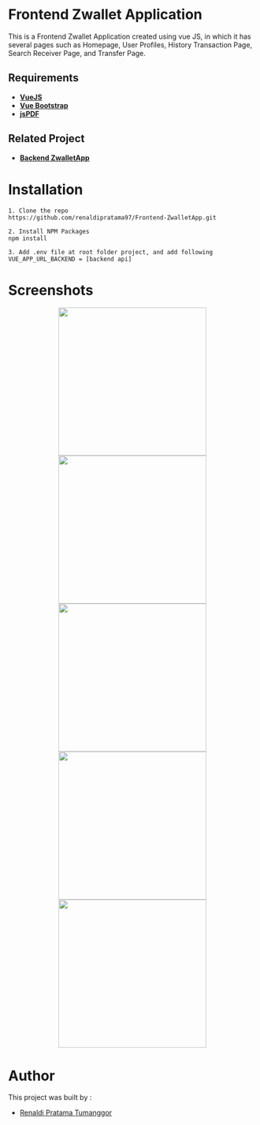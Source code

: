 # Frontend Zwallet Application
This is a Frontend Zwallet Application created using vue JS, in which it has several pages such as Homepage, User Profiles, History Transaction Page, Search Receiver Page, and Transfer Page.

## Requirements
* **[VueJS](https://cli.vuejs.org/guide/installation.html)**
* **[Vue Bootstrap](https://bootstrap-vue.org/)**
* **[jsPDF](https://www.npmjs.com/package/jspdf)**

## Related Project
* **[Backend ZwalletApp](https://github.com/renaldipratama97/Backend-ZwalletApp.git)**

# Installation
```
1. Clone the repo
https://github.com/renaldipratama97/Frontend-ZwalletApp.git

2. Install NPM Packages
npm install

3. Add .env file at root folder project, and add following
VUE_APP_URL_BACKEND = [backend api]
```
# Screenshots
<div display="flex" align="center">
<img src="https://user-images.githubusercontent.com/72293996/107486513-b6809780-6bb7-11eb-8189-5799d109e00f.png" width="300">
<img src="https://user-images.githubusercontent.com/72293996/107486735-f8114280-6bb7-11eb-88d7-21a0ddec3cd6.png" width="300">
<img src="https://user-images.githubusercontent.com/72293996/107486785-065f5e80-6bb8-11eb-8242-893bd8f88e06.png" width="300">
<img src="https://user-images.githubusercontent.com/72293996/107486845-170fd480-6bb8-11eb-9bab-8f3003172d11.png" width="300">
<img src="https://user-images.githubusercontent.com/72293996/107486890-255df080-6bb8-11eb-982b-428b6eb87eea.png" width="300">
</div>

# Author
This project was built by :
* [Renaldi Pratama Tumanggor](https://github.com/renaldipratama97)
